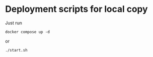 Deployment scripts for local copy
==============================

Just run

```
docker compose up -d
```

or

```
./start.sh
```

